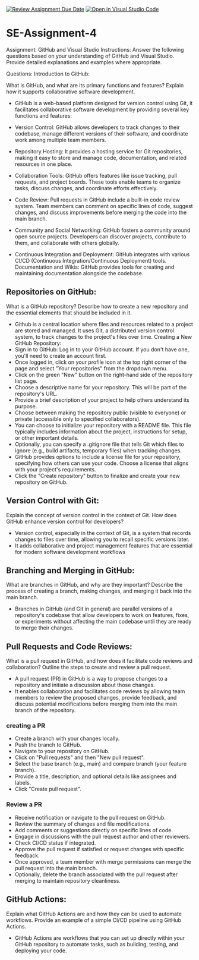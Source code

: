 [![Review Assignment Due Date](https://classroom.github.com/assets/deadline-readme-button-22041afd0340ce965d47ae6ef1cefeee28c7c493a6346c4f15d667ab976d596c.svg)](https://classroom.github.com/a/GvXCZgfk)
[![Open in Visual Studio Code](https://classroom.github.com/assets/open-in-vscode-2e0aaae1b6195c2367325f4f02e2d04e9abb55f0b24a779b69b11b9e10269abc.svg)](https://classroom.github.com/online_ide?assignment_repo_id=15338348&assignment_repo_type=AssignmentRepo)
# SE-Assignment-4
Assignment: GitHub and Visual Studio
Instructions:
Answer the following questions based on your understanding of GitHub and Visual Studio. Provide detailed explanations and examples where appropriate.

Questions:
Introduction to GitHub:

What is GitHub, and what are its primary functions and features? Explain how it supports collaborative software development.
- GitHub is a web-based platform designed for version control using Git, it facilitates collaborative software development by providing several key functions and features:

- Version Control: GitHub allows developers to track changes to their codebase, manage different versions of their software, and coordinate work among multiple team members.
- Repository Hosting: It provides a hosting service for Git repositories, making it easy to store and manage code, documentation, and related resources in one place.
- Collaboration Tools: GitHub offers features like issue tracking, pull requests, and project boards. These tools enable teams to organize tasks, discuss changes, and coordinate efforts effectively. 
- Code Review: Pull requests in GitHub include a built-in code review system. Team members can comment on specific lines of code, suggest changes, and discuss improvements before merging the code into the main branch. 
- Community and Social Networking: GitHub fosters a community around open source projects. Developers can discover projects, contribute to them, and collaborate with others globally.
- Continuous Integration and Deployment: GitHub integrates with various CI/CD (Continuous Integration/Continuous Deployment) tools.
Documentation and Wikis: GitHub provides tools for creating and maintaining documentation alongside the codebase.

## Repositories on GitHub:

What is a GitHub repository? Describe how to create a new repository and the essential elements that should be included in it.
- Github is a central location where files and resources related to a project are stored and managed. It uses Git, a distributed version control system, to track changes to the project's files over time.
Creating a New GitHub Repository:
- Sign in to GitHub: Log in to your GitHub account. If you don't have one, you'll need to create an account first.
- Once logged in, click on your profile icon at the top right corner of the page and select "Your repositories" from the dropdown menu.
- Click on the green "New" button on the right-hand side of the repository list page.
- Choose a descriptive name for your repository. This will be part of the repository's URL.
- Provide a brief description of your project to help others understand its purpose.
- Choose between making the repository public (visible to everyone) or private (accessible only to specified collaborators).
- You can choose to initialize your repository with a README file. This file typically includes information about the project, instructions for setup, or other important details.
-  Optionally, you can specify a .gitignore file that tells Git which files to ignore (e.g., build artifacts, temporary files) when tracking changes.
- GitHub provides options to include a license file for your repository, specifying how others can use your code. Choose a license that aligns with your project's requirements.
- Click the "Create repository" button to finalize and create your new repository on GitHub.

## Version Control with Git:

Explain the concept of version control in the context of Git. How does GitHub enhance version control for developers?
- Version control, especially in the context of Git, is a system that records changes to files over time, allowing you to recall specific versions later.
- It adds collaborative and project management features that are essential for modern software development workflows
  
## Branching and Merging in GitHub:

What are branches in GitHub, and why are they important? Describe the process of creating a branch, making changes, and merging it back into the main branch.
- Branches in GitHub (and Git in general) are parallel versions of a repository's codebase that allow developers to work on features, fixes, or experiments without affecting the main codebase until they are ready to merge their changes.


## Pull Requests and Code Reviews:

What is a pull request in GitHub, and how does it facilitate code reviews and collaboration? Outline the steps to create and review a pull request.
- A pull request (PR) in GitHub is a way to propose changes to a repository and initiate a discussion about those changes.
- It enables collaboration and facilitates code reviews by allowing team members to review the proposed changes, provide feedback, and discuss potential modifications before merging them into the main branch of the repository.
### creating a PR
- Create a branch with your changes locally.
- Push the branch to GitHub.
- Navigate to your repository on GitHub.
- Click on "Pull requests" and then "New pull request".
- Select the base branch (e.g., main) and compare branch (your feature branch).
- Provide a title, description, and optional details like assignees and labels.
-  Click "Create pull request".

### Review a PR
- Receive notification or navigate to the pull request on GitHub.
- Review the summary of changes and file modifications.
- Add comments or suggestions directly on specific lines of code.
- Engage in discussions with the pull request author and other reviewers.
- Check CI/CD status if integrated.
- Approve the pull request if satisfied or request changes with specific feedback.
- Once approved, a team member with merge permissions can merge the pull request into the main branch.
- Optionally, delete the branch associated with the pull request after merging to maintain repository cleanliness.

## GitHub Actions:

Explain what GitHub Actions are and how they can be used to automate workflows. Provide an example of a simple CI/CD pipeline using GitHub Actions.
- GitHub Actions are workflows that you can set up directly within your GitHub repository to automate tasks, such as building, testing, and deploying your code.

